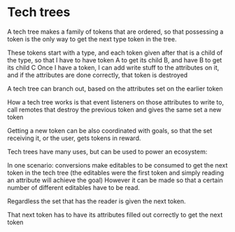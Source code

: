 # Tech trees

A tech tree makes a family of tokens that are ordered, so that possessing a token is the only way to get the next type token in the tree.

These tokens start with a type, and each token given after that is a child of the type, so that I have to have token A to get its child B, and have B to get its child C
Once I have a token, I can add write stuff to the attributes on it, and if the attributes are done correctly, that token is destroyed

A tech tree can branch out, based on the attributes set on the earlier token

How a tech tree works is that event listeners on those attributes to write to, call remotes that destroy the previous token and gives the same set a new token

Getting a new token can be also coordinated with goals, so that the set receiving it, or the user, gets tokens in reward.

Tech trees have many uses, but can be used to power an ecosystem:

In one scenario: conversions make editables to be consumed to get the next token in the tech tree 
(the editables were the first token and simply reading an attribute will achieve the goal)
However it can be made so that a certain number of different editables have to be read. 

Regardless the set that has the reader is given the next token.

That next token has to have its attributes filled out correctly to get the next token

